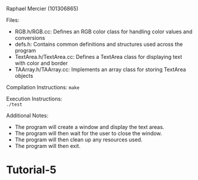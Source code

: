 Raphael Mercier (101306865)

Files:
- RGB.h/RGB.cc: Defines an RGB color class for handling color values and conversions
- defs.h: Contains common definitions and structures used across the program
- TextArea.h/TextArea.cc: Defines a TextArea class for displaying text with color and border
- TAArray.h/TAArray.cc: Implements an array class for storing TextArea objects

Compilation Instructions:
`make`

Execution Instructions:  
`./test`

Additional Notes:
- The program will create a window and display the text areas.
- The program will then wait for the user to close the window.
- The program will then clean up any resources used.
- The program will then exit.

# Tutorial-5
